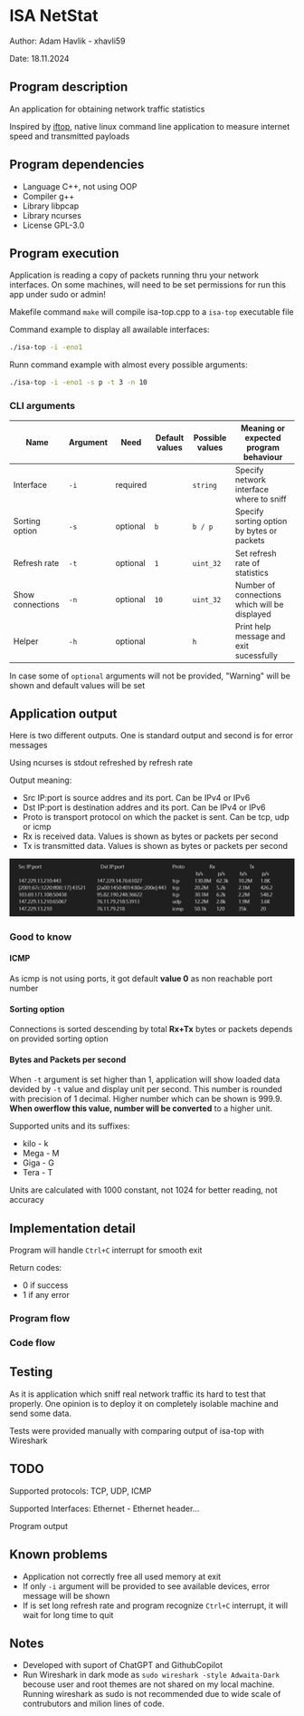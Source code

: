 # ISA NetStat
Author: Adam Havlik - xhavli59

Date: 18.11.2024

## Program description

An application for obtaining network traffic statistics

Inspired by [iftop](https://pdw.ex-parrot.com/iftop/), native linux command line application to measure internet speed and transmitted payloads

## Program dependencies

- Language C++, not using OOP
- Compiler g++
- Library libpcap
- Library ncurses
- License GPL-3.0

## Program execution

Application is reading a copy of packets running thru your network interfaces. On some machines, will need to be set permissions for run this app under sudo or admin!

Makefile command `make` will compile isa-top.cpp to a `isa-top` executable file

Command example to display all awailable interfaces:

``` bash
./isa-top -i -eno1
```

Runn command example with almost every possible arguments:

``` bash
./isa-top -i -eno1 -s p -t 3 -n 10
```

### CLI arguments

| Name              | Argument | Need       | Default values | Possible values | Meaning or expected program behaviour
| ----------------- | -------- | ---------- |--------------- | --------------- | -------------------------------------
| Interface         | `-i`     | required   |                | `string`        | Specify network interface where to sniff 
| Sorting option    | `-s`     | optional   | `b`            | `b / p`         | Specify sorting option by bytes or packets
| Refresh rate      | `-t`     | optional   | `1`            | `uint_32`       | Set refresh rate of statistics
| Show connections  | `-n`     | optional   | `10`           | `uint_32`       | Number of connections which will be displayed
| Helper            | `-h`     | optional   |                | `h`             | Print help message and exit sucessfully

In case some of `optional` arguments will not be provided, "Warning" will be shown and default values will be set

## Application output

Here is two different outputs. One is standard output and second is for error messages

Using ncurses is stdout refreshed by refresh rate

Output meaning:
- Src IP:port is source addres and its port. Can be IPv4 or IPv6 
- Dst IP:port is destination addres and its port. Can be IPv4 or IPv6 
- Proto is transport protocol on which the packet is sent. Can be tcp, udp or icmp
- Rx is received data. Values is shown as bytes or packets per second
- Tx is transmitted data. Values is shown as bytes or packets per second

![OutputExample](docs/OutputExample.png)

### Good to know

#### ICMP

As icmp is not using ports, it got default **value 0** as non reachable port number

#### Sorting option

Connections is sorted descending by total **Rx+Tx** bytes or packets depends on provided sorting option

#### Bytes and Packets per second

When `-t` argument is set higher than 1, application will show loaded data devided by `-t` value and display unit per second. This number is rounded with precision of 1 decimal. Higher number which can be shown is 999.9. **When owerflow this value, number will be converted** to a higher unit.

Supported units and its suffixes:
- kilo - k 
- Mega - M
- Giga - G
- Tera - T

Units are calculated with 1000 constant, not 1024 for better reading, not accuracy

## Implementation detail

Program will handle `Ctrl+C` interrupt for smooth exit

Return codes:
- 0 if success
- 1 if any error

### Program flow

### Code flow


## Testing

As it is application which sniff real network traffic its hard to test that properly. One opinion is to deploy it on completely isolable machine and send some data.

Tests were provided manually with comparing output of isa-top with Wireshark

## TODO
Supported protocols:
TCP, UDP, ICMP

Supported Interfaces:
Ethernet - Ethernet header...

Program output

## Known problems
- Application not correctly free all used memory at exit
- If only `-i` argument will be provided to see available devices, error message will be shown
- If is set long refresh rate and program recognize `Ctrl+C` interrupt, it will wait for long time to quit

## Notes
- Developed with suport of ChatGPT and GithubCopilot
- Run Wireshark in dark mode as `sudo wireshark -style Adwaita-Dark` becouse user and root themes are not shared on my local machine.
  Running wireshark as sudo is not recommended due to wide scale of contrubutors and milion lines of code.
